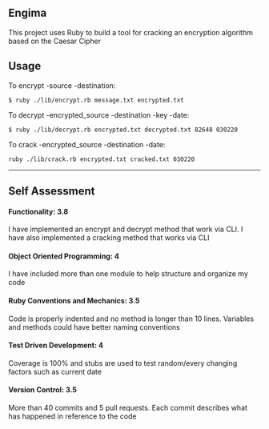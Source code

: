## Engima

This project uses Ruby to build a tool for cracking an encryption algorithm based on the Caesar Cipher

## Usage

To encrypt -source -destination:

`$ ruby ./lib/encrypt.rb message.txt encrypted.txt`

To decrypt -encrypted_source -destination -key -date:

`$ ruby ./lib/decrypt.rb encrypted.txt decrypted.txt 82648 030220`

To crack -encrypted_source -destination -date:

`ruby ./lib/crack.rb encrypted.txt cracked.txt 030220`

***
## Self Assessment

#### Functionality: 3.8

I have implemented an encrypt and decrypt method that work via CLI. I have also implemented a cracking method that works via CLI

#### Object Oriented Programming: 4

I have included more than one module to help structure and organize my code

#### Ruby Conventions and Mechanics: 3.5

Code is properly indented and no method is longer than 10 lines. Variables and methods could have better naming conventions

#### Test Driven Development: 4

Coverage is 100% and stubs are used to test random/every changing factors such as current date

#### Version Control: 3.5

More than 40 commits and 5 pull requests. Each commit describes what has happened in reference to the code
